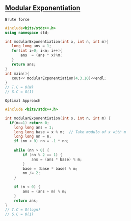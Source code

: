  ## [Modular Exponentiation](https://www.codingninjas.com/codestudio/problems/modular-exponentiation_8230803?challengeSlug=striver-sde-challenge)

```Brute force```
 ```cpp
 #include<bits/stdc++.h>
using namespace std;

int modularExponentiation(int x, int n, int m){
    long long ans = 1;
    for(int i=0; i<n; i++){
        ans  = (ans * x)%m;
    }
    return ans;
}
int main(){
    cout<< modularExponentiation(4,3,10)<<endl;
}
// T.C = O(N)
// S.C = O(1)
```
```Optimal Approach```
```cpp
#include <bits/stdc++.h>

int modularExponentiation(int x, int n, int m) {
  if(m==1) return 0;
    long long ans = 1;
    long long base = x % m;  // Take modulo of x with m
    long long nn = n;
    if (nn < 0) nn = -1 * nn;
    
    while (nn > 0) {
        if (nn % 2 == 1) {
            ans = (ans * base) % m;
        }
        base = (base * base) % m;
        nn /= 2;
    }
    
    if (n < 0) {
        ans = (ans + m) % m;
    }
    return ans;
}
// T.C = O(logn)
// S.C = O(1)
```
 

